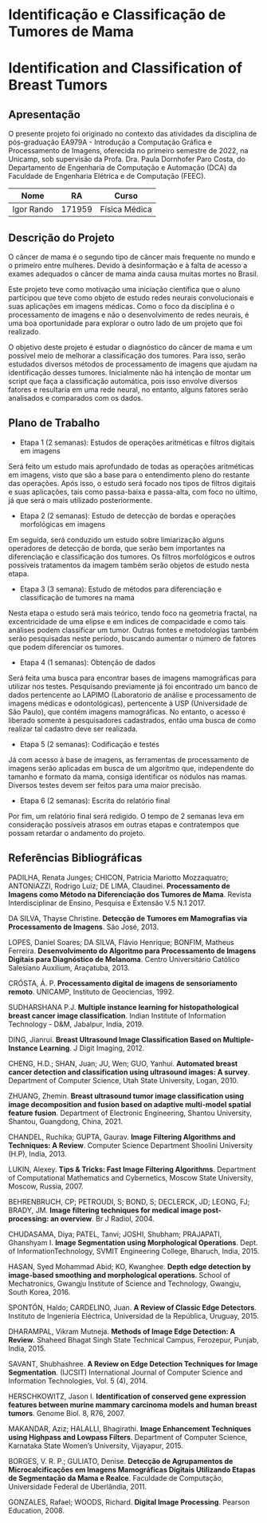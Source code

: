 # Identificação e Classificação de Tumores de Mama
# Identification and Classification of Breast Tumors
## Apresentação
O presente projeto foi originado no contexto das atividades da disciplina de pós-graduação EA979A - Introdução a Computação Gráfica e Processamento de Imagens, oferecida no primeiro semestre de 2022, na Unicamp, sob supervisão da Profa. Dra. Paula Dornhofer Paro Costa, do Departamento de Engenharia de Computação e Automação (DCA) da Faculdade de Engenharia Elétrica e de Computação (FEEC).

| Nome |	RA |	Curso |
| --- |	--- |	--- |
| Igor Rando |	171959 |	Física Médica |

## Descrição do Projeto
O câncer de mama é o segundo tipo de câncer mais frequente no mundo e o primeiro entre mulheres. Devido à desinformação e à falta de acesso a exames adequados o câncer de mama ainda causa muitas mortes no Brasil.

Este projeto teve como motivação uma iniciação científica que o aluno participou que teve como objeto de estudo redes neurais convolucionais e suas aplicações em imagens médicas. Como o foco da disciplina é o processamento de imagens e não o desenvolvimento de redes neurais, é uma boa oportunidade para explorar o outro lado de um projeto que foi realizado.

O objetivo deste projeto é estudar o diagnóstico do câncer de mama e um possível meio de melhorar a classificação dos tumores. Para isso, serão estudados diversos métodos de processamento de imagens que ajudam na identificação desses tumores. Inicialmente não há intenção de montar um script que faça a classificação automática, pois isso envolve diversos fatores e resultaria em uma rede neural, no entanto, alguns fatores serão analisados e comparados com os dados.

## Plano de Trabalho
- Etapa 1 (2 semanas): Estudos de operações aritméticas e filtros digitais em imagens

Será feito um estudo mais aprofundado de todas as operações aritméticas em imagens, visto que são a base para o entendimento pleno do restante das operações. Após isso, o estudo será focado nos tipos de filtros digitais e suas aplicações, tais como passa-baixa e passa-alta, com foco no último, já que será o mais utilizado posteriormente.

- Etapa 2 (2 semanas): Estudo de detecção de bordas e operações morfológicas em imagens

Em seguida, será conduzido um estudo sobre limiarização alguns operadores de detecção de borda, que serão bem importantes na diferenciação e classificação dos tumores. Os filtros morfológicos e outros possíveis tratamentos da imagem também serão objetos de estudo nesta etapa.

- Etapa 3 (3 semana): Estudo de métodos para diferenciação e classificação de tumores na mama

Nesta etapa o estudo será mais teórico, tendo foco na geometria fractal, na excentricidade de uma elipse e em índices de compacidade e como tais análises podem classificar um tumor. Outras fontes e metodologias também serão pesquisadas neste período, buscando aumentar o número de fatores que podem diferenciar os tumores.

- Etapa 4 (1 semanas): Obtenção de dados

Será feita uma busca para encontrar bases de imagens mamográficas para utilizar nos testes. Pesquisando previamente já foi encontrado um banco de dados pertencente ao LAPIMO (Laboratorio de análise e processamento de imagens médicas e odontológicas), pertencente à USP (Universidade de São Paulo), que contém imagens mamográficas. No entanto, o acesso é liberado somente à pesquisadores cadastrados, então uma busca de como realizar tal cadastro deve ser realizada.

- Etapa 5 (2 semanas): Codificação e testes

Já com acesso à base de imagens, as ferramentas de processamento de imagens serão aplicadas em busca de um algoritmo que, independente do tamanho e formato da mama, consiga identificar os nódulos nas mamas. Diversos testes devem ser feitos para uma maior precisão.

- Etapa 6 (2 semanas): Escrita do relatório final

Por fim, um relatório final será redigido. O tempo de 2 semanas leva em consideração possíveis atrasos em outras etapas e contratempos que possam retardar o andamento do projeto.

## Referências Bibliográficas
PADILHA, Renata Junges; CHICON, Patricia Mariotto Mozzaquatro; ANTONIAZZI, Rodrigo Luiz; DE LIMA, Claudinei. **Processamento de Imagens como Método na Diferenciação dos Tumores de Mama**. Revista Interdisciplinar de Ensino, Pesquisa e Extensão V.5 N.1 2017.

DA SILVA, Thayse Christine. **Detecção de Tumores em Mamografias via Processamento de Imagens**. São José, 2013.

LOPES, Daniel Soares; DA SILVA, Flávio Henrique; BONFIM, Matheus Ferreira. **Desenvolvimento do Algoritmo para Processamento
de Imagens Digitais para Diagnóstico de Melanoma**. Centro Universitário Católico Salesiano Auxilium, Araçatuba, 2013.

CRÓSTA, Á. P. **Processamento digital de imagens de sensoriamento remoto**. UNICAMP, Instituto de Geociencias, 1992.

SUDHARSHANA P.J. **Multiple instance learning for histopathological breast cancer image classification**. Indian Institute of Information Technology - D&M, Jabalpur, India, 2019.

DING, Jianrui. **Breast Ultrasound Image Classification Based on Multiple-Instance Learning**. J Digit Imaging, 2012.

CHENG, H.D.; SHAN, Juan; JU, Wen; GUO, Yanhui. **Automated breast cancer detection and classification using ultrasound images: A survey**. Department of Computer Science, Utah State University, Logan, 2010.

ZHUANG, Zhemin. **Breast ultrasound tumor image classification using image decomposition and fusion based on adaptive multi-model spatial feature fusion**. Department of Electronic Engineering, Shantou University, Shantou, Guangdong, China, 2021.

CHANDEL, Ruchika; GUPTA, Gaurav. **Image Filtering Algorithms and Techniques: A Review**. Computer Science Department Shoolini University (H.P), India, 2013.

LUKIN, Alexey. **Tips & Tricks: Fast Image Filtering Algorithms**. Department of Computational Mathematics and Cybernetics, Moscow State University, Moscow, Russia, 2007.

BEHRENBRUCH, CP; PETROUDI, S; BOND, S; DECLERCK, JD; LEONG, FJ; BRADY, JM. **Image filtering techniques for medical image post-processing: an overview**. Br J Radiol, 2004.

CHUDASAMA, Diya; PATEL, Tanvi; JOSHI, Shubham; PRAJAPATI, Ghanshyam I. **Image Segmentation using Morphological Operations**. Dept. of InformationTechnology, SVMIT Engineering College, Bharuch, India, 2015.

HASAN, Syed Mohammad Abid; KO, Kwanghee. **Depth edge detection by image-based smoothing and morphological operations**. School of Mechatronics, Gwangju Institute of Science and Technology, Gwangju, South Korea, 2016.

SPONTÓN, Haldo; CARDELINO, Juan. **A Review of Classic Edge Detectors**. Instituto de Ingeniería Eléctrica, Universidad de la República, Uruguay, 2015.

DHARAMPAL, Vikram Mutneja. **Methods of Image Edge Detection: A Review**. Shaheed Bhagat Singh State Technical Campus, Ferozepur, Punjab, India, 2015.

SAVANT, Shubhashree. **A Review on Edge Detection Techniques for Image Segmentation**. (IJCSIT) International Journal of Computer Science and Information Technologies, Vol. 5 (4), 2014.

HERSCHKOWITZ, Jason I. **Identification of conserved gene expression features between murine mammary carcinoma models and human breast tumors**. Genome Biol. 8, R76, 2007.

MAKANDAR, Aziz; HALALLI, Bhagirathi. **Image Enhancement Techniques using Highpass and Lowpass Filters**. Department of Computer Science, Karnataka State Women’s University, Vijayapur, 2015.

BORGES, V. R. P.; GULIATO, Denise. **Detecção de Agrupamentos de Microcalcificações em Imagens Mamográficas Digitais Utilizando Etapas de Segmentação da Mama e Realce**. Faculdade de Computação, Universidade Federal de Uberlândia, 2011.

GONZALES, Rafael; WOODS, Richard. **Digital Image Processing**. Pearson Education, 2008.
